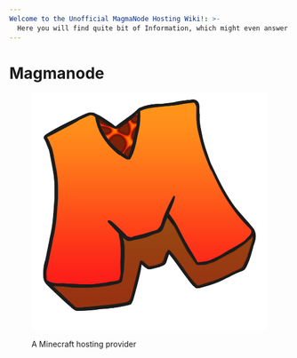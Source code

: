 ```yaml
---
Welcome to the Unofficial MagmaNode Hosting Wiki!: >-
  Here you will find quite bit of Information, which might even answer some of your questions!
---
```


# Magmanode

<figure><img src=".gitbook/assets/image (1).png" alt=""><figcaption><p>A Minecraft hosting provider</p></figcaption></figure>

